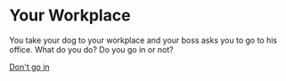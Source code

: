 # Your Workplace

You take your dog to your workplace and your boss asks you to go to his office. What do you do? Do you go in or not?

[Don't go in](situations/dontGoIn.md)